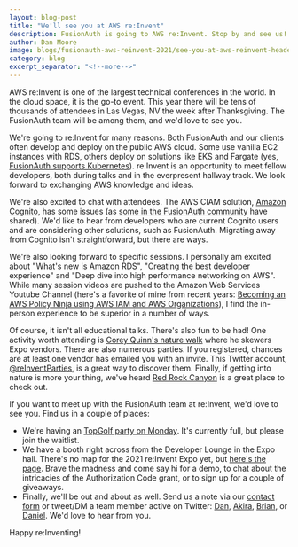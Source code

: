 ```yaml
---
layout: blog-post
title: "We'll see you at AWS re:Invent"
description: FusionAuth is going to AWS re:Invent. Stop by and see us!
author: Dan Moore
image: blogs/fusionauth-aws-reinvent-2021/see-you-at-aws-reinvent-header-image.png
category: blog
excerpt_separator: "<!--more-->"
---
```


AWS re:Invent is one of the largest technical conferences in the world. In the cloud space, it is the go-to event. This year there will be tens of thousands of attendees in Las Vegas, NV the week after Thanksgiving. The FusionAuth team will be among them, and we'd love to see you.

<!--more-->

We're going to re:Invent for many reasons. Both FusionAuth and our clients often develop and deploy on the public AWS cloud. Some use vanilla EC2 instances with RDS, others deploy on solutions like EKS and Fargate (yes, [FusionAuth supports Kubernetes](https://fusionauth.io/docs/v1/tech/installation-guide/kubernetes/fusionauth-deployment/)). re:Invent is an opportunity to meet fellow developers, both during talks and in the everpresent hallway track. We look forward to exchanging AWS knowledge and ideas.

We're also excited to chat with attendees. The AWS CIAM solution, [Amazon Cognito](https://aws.amazon.com/cognito/), has some issues (as [some in the FusionAuth community](/blog/2020/11/18/reconinfosec-fusionauth/) have shared). We'd like to hear from developers who are current Cognito users and are considering other solutions, such as FusionAuth. Migrating away from Cognito isn't straightforward, but there are ways.

We're also looking forward to specific sessions. I personally am excited about "What's new is Amazon RDS", "Creating the best developer experience" and "Deep dive into high performance networking on AWS". While many session videos are pushed to the Amazon Web Services Youtube Channel (here's a favorite of mine from recent years: [Becoming an AWS Policy Ninja using AWS IAM and AWS Organizations](https://www.youtube.com/watch?v=hETtXCqX_Zc)), I find the in-person experience to be superior in a number of ways.

Of course, it isn't all educational talks. There's also fun to be had! One activity worth attending is [Corey Quinn's nature walk](https://twitter.com/QuinnyPig/status/1461533923855331329) where he skewers Expo vendors. There are also numerous parties. If you registered, chances are at least one vendor has emailed you with an invite. This Twitter account, [@reInventParties](https://twitter.com/reInventParties/), is a great way to discover them. Finally, if getting into nature is more your thing, we've heard [Red Rock Canyon](https://www.blm.gov/programs/national-conservation-lands/nevada/red-rock-canyon) is a great place to check out.

If you want to meet up with the FusionAuth team at re:Invent, we'd love to see you. Find us in a couple of places:

* We're having an [TopGolf party on Monday](https://www.eventbrite.com/e/aws-reinvent-kickoff-party-with-fusionauth-at-topgolf-tickets-186103098377). It's currently full, but please join the waitlist.
* We have a booth right across from the Developer Lounge in the Expo hall. There's no map for the 2021 re:Invent Expo yet, but [here's the page](https://reinvent.awsevents.com/learn/expo/). Brave the madness and come say hi for a demo, to chat about the intricacies of the Authorization Code grant, or to sign up for a couple of giveaways.
* Finally, we'll be out and about as well. Send us a note via our [contact form](/contact/) or tweet/DM a team member active on Twitter: [Dan](https://twitter.com/mooreds), [Akira](https://twitter.com/theakirati), [Brian](https://twitter.com/bpontarelli), or [Daniel](https://twitter.com/robotdan220). We'd love to hear from you.

Happy re:Inventing!

